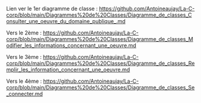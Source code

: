 Lien ver le 1er diagramme de classe : 
https://github.com/Antoineaujay/La-C-corp/blob/main/Diagrammes%20de%20Classes/Diagramme_de_classes_Consulter_une_oeuvre_du_domaine_publique_.md

Vers le 2ème : 
https://github.com/Antoineaujay/La-C-corp/blob/main/Diagrammes%20de%20Classes/Diagramme_de_classes_Modifier_les_informations_concernant_une_oeuvre.md

Vers le 3ème : 
https://github.com/Antoineaujay/La-C-corp/blob/main/Diagrammes%20de%20Classes/Diagramme_de_classes_Remplir_les_information_concernant_une_oeuvre.md

Vers le 4ème : 
https://github.com/Antoineaujay/La-C-corp/blob/main/Diagrammes%20de%20Classes/Diagramme_de_classes_Se_connecter.md
